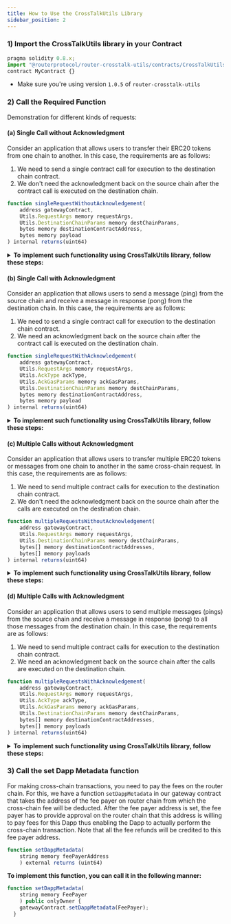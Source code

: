 ```yaml
---
title: How to Use the CrossTalkUtils Library
sidebar_position: 2
---
```


### 1) Import the CrossTalkUtils library in your Contract
```javascript
pragma solidity 0.8.x;
import "@routerprotocol/router-crosstalk-utils/contracts/CrossTalkUtils.sol";
contract MyContract {}
```
- Make sure you're using version `1.0.5` of `router-crosstalk-utils`

### 2) Call the Required Function
Demonstration for different kinds of requests:

#### (a) Single Call without Acknowledgment
Consider an application that allows users to transfer their ERC20 tokens from one chain to another. In this case, the requirements are as follows:

1.  We need to send a single contract call for execution to the destination chain contract.
2.  We don't need the acknowledgment back on the source chain after the contract call is executed on the destination chain.

```javascript
function singleRequestWithoutAcknowledgement(
    address gatewayContract,
    Utils.RequestArgs memory requestArgs, 
    Utils.DestinationChainParams memory destChainParams, 
    bytes memory destinationContractAddress, 
    bytes memory payload
) internal returns(uint64)
```

<details>
<summary><b>To implement such functionality using CrossTalkUtils library, follow these steps:</b></summary>

**Step 1) Call the `singleRequestWithoutAcknowledgement` Function on the CrossTalkUtils Library**

 To create a cross-chain request from the source chain, we will call the CrossTalkUtils library's **`singleRequestWithoutAcknowledgement`** function.
 ```javascript
 uint64 nonce = CrossTalkUtils.singleRequestWithoutAcknowledgement(
	gatewayContractAddress, // in address format
     requestArgs, // format given in point 2 below
	destinationChainParams, // format given in point 3 below
	destinationContractAddress, // in bytes
	payload // bytes
);
```
While calling the **`singleRequestWithoutAcknowledgement`** function on the CrossTalkUtils library, we need to pass the following parameters:

1.  **gatewayContractAddress:** The address of the Router's Gateway contract.
2. **requestArgs:** Relevant subparameters for the function call:
```javascript
    struct Utils.RequestArgs(
        uint64 expTimestamp,
        bool isAtomicCalls // optional, since it doesn't matter in a single request
)
```
3.  **destinationChainParams:** We need to pass the destination chain gas limit, gas price, chain type, the chain ID and the address of ASM here.
```javascript
    struct Utils.DestinationChainParams(
		uint64 gasLimit, 
		uint64 gasPrice, 
		uint64 destChainType, 
		string memory destChainId,
        bytes memory asmAddress
)
```
4.  **destinationContractAddress:** Address of the contract on the destination chain to which the payload should be sent. This address should be in bytes format. You can use the **`toBytes`** function in the library to convert the address to bytes format.
    ```javascript
    bytes memory destinationContractAddress = toBytes(contractAddress);
    ```
5.  **payload:** The payload that you want to send to the destination chain. This should be of type bytes.

In this way, we can create a cross-chain communication request without acknowledgement. This function will return the nonce of the transaction.

**Step 2) Handle the Cross-chain Request in your Destination Contract**

Once the cross-chain request is received on the destination chain, we need a mechanism to handle it. That's where **`handleRequestFromSource`** function comes into play. Router's Gateway contract on the destination chain will pass the payload along with the source chain details to the destination chain contract by calling this function.

```javascript
function handleRequestFromSource(
	  bytes memory srcContractAddress,
	  bytes memory payload,
	  string memory srcChainId,
	  uint64 srcChainType
) external returns (bytes memory)
```

You can handle the payload in any way you want to complete your cross-chain functionality.

**Step 3) Adding an Empty Acknowledgment Handler**

Even though we don't need an acknowledgment on the source chain, we need to implement an acknowledgment handler function. This will be empty since this function will never get called in this particular use case. The documentation for this function can be found [here](../understanding-crosstalk/handleCrossTalkAck).

```javascript
function handleCrossTalkAck(
  uint64, // eventIdentifier
  bool[] memory, // execFlags
  bytes[] memory // execData
) external {}
```

</details>

#### (b) Single Call with Acknowledgment
Consider an application that allows users to send a message (ping) from the source chain and receive a message in response (pong) from the destination chain. In this case, the requirements are as follows:

1. We need to send a single contract call for execution to the destination chain contract.
2. We need an acknowledgment back on the source chain after the contract call is executed on the destination chain.

```javascript
function singleRequestWithAcknowledgement(
    address gatewayContract,
    Utils.RequestArgs memory requestArgs, 
    Utils.AckType ackType,
    Utils.AckGasParams memory ackGasParams,
    Utils.DestinationChainParams memory destChainParams, 
    bytes memory destinationContractAddress, 
    bytes memory payload
) internal returns(uint64)
```

<details>
<summary><b>To implement such functionality using CrossTalkUtils library, follow these steps:</b></summary>

**Step 1) Call the `singleRequestWithAcknowledgement` Function on the CrossTalkUtils Library**

 To create a cross-chain request from the source chain, we will call the CrossTalkUtils library's **`singleRequestWithAcknowledgement`** function.
 ```javascript
uint64 nonce = CrossTalkUtils.singleRequestWithAcknowledgement(
	gatewayContract, // in address format
     requestArgs, // format given in point 2 below
	ackType, // format given in point 3 below
    ackGasParams, // format given in point 4 below
	destinationChainParams, // format given in point 5 below
	destinationContractAddress, // in bytes
	payload // in bytes
);
```
While calling the **`singleRequestWithAcknowledgement`** function on the CrossTalkUtils library, we need to pass the following parameters:

1.  **gatewayContractAddress:** The address of the Router's Gateway contract.
2. **requestArgs:** Relevant subparameters for the function call:
```javascript
    struct Utils.RequestArgs(
        uint64 expTimestamp,
        bool isAtomicCalls // optional, since it doesn't matter in a single request
)
```
3.  **ackType:**
    1. Set this to **ACK_ON_SUCCESS** if you only want to get acknowledgment when the execution on the destination chain is successful.
    2. Set this to **ACK_ON_ERROR** if you only want to get acknowledgment when the execution on the destination chain failed.
    3. Set this to **ACK_ON_BOTH** if you want to get acknowledgment in both the cases (success and failure).

    **Format:**
    ```javascript
    enum Utils.AckType(NO_ACK, ACK_ON_SUCCESS, ACK_ON_ERROR, ACK_ON_BOTH)
    ```
4.  **ackGasParams:**
    1. **ackGasLimit:** Gas limit for execution of the function **`handleCrossTalkAck`** on the source chain.
    2. **ackGasPrice:** Gas price with which you want to execute the aforementioned function on the source chain.

    **Format:**
    ```javascript
    struct Utils.AckGasParams(uint64 ackGasLimit, uint64 ackGasPrice)
    ```
5.  **destinationChainParams:** We need to pass the destination chain gas limit, gas price, chain type, the chain ID and the address of ASM here.
```javascript
    struct Utils.DestinationChainParams(
		uint64 gasLimit, 
		uint64 gasPrice, 
		uint64 destChainType, 
		string memory destChainId,
        bytes memory asmAddress
)
```
6.  **destinationContractAddress:** Address of the contract on the destination chain to which the payload should be sent. This address should be in bytes format. You can use the **`toBytes`** function in the library to convert the address to bytes format.
    ```javascript
    bytes memory destinationContractAddress = toBytes(contractAddress);
    ```
7.  **payload:** The payload that you want to send to the destination chain. This should be of type bytes.

In this way, we can create a cross-chain communication request with acknowledgement. This function will return the nonce of the transaction.

**Step 2) Handle the Cross-chain Request in your Destination Contract**

Once the cross-chain request is received on the destination chain, we need a mechanism to handle it. That's where **`handleRequestFromSource`** function comes into play. Router's Gateway contract on the destination chain will pass the payload along with the source chain details to the destination chain contract by calling this function.

```javascript
function handleRequestFromSource(
	  bytes memory srcContractAddress,
	  bytes memory payload,
	  string memory srcChainId,
	  uint64 srcChainType
) external returns (bytes memory)
```

You can handle the payload in any way you want to complete your cross-chain functionality.

**Step 3) Adding an Acknowledgment Handler**

Since we are anticipating an acknowledgment on the source chain, we need to implement an acknowledgment handler function.  This will be contain the logic to handle the acknowledgement, i.e., what you want to do on the source chain post the execution of the request on the destination chain. The documentation for this function can be found [here](../understanding-crosstalk/handleCrossTalkAck).

```javascript
function handleCrossTalkAck(
  uint64 eventIdentifier,
  bool[] memory execFlags,
  bytes[] memory execData
) external
```

</details>



#### (c) Multiple Calls without Acknowledgment
Consider an application that allows users to transfer multiple ERC20 tokens or messages from one chain to another in the same cross-chain request. In this case, the requirements are as follows:

1.  We need to send multiple contract calls for execution to the destination chain contract.
2.  We don't need the acknowledgment back on the source chain after the calls are executed on the destination chain.

```javascript
function multipleRequestsWithoutAcknowledgement(
    address gatewayContract,
    Utils.RequestArgs memory requestArgs, 
    Utils.DestinationChainParams memory destChainParams, 
    bytes[] memory destinationContractAddresses, 
    bytes[] memory payloads
) internal returns(uint64)
```

<details>
<summary><b>To implement such functionality using CrossTalkUtils library, follow these steps:</b></summary>

**Step 1) Call the `multipleRequestsWithoutAcknowledgement` Function on the CrossTalkUtils Library**

 To create a cross-chain request from the source chain, we will call the CrossTalkUtils library's **`multipleRequestsWithoutAcknowledgement`** function.
 ```javascript
    uint64 nonce = CrossTalkUtils.multipleRequestsWithoutAcknowledgement(
	gatewayContract, // in address format
     requestArgs, // format given in point 2 below
	destinationChainParams, // format given in point 3 below
	destinationContractAddresses, // in bytes array format
	payloads // in bytes array format
);
```
While calling the **`multipleRequestsWithoutAcknowledgement`** function on the CrossTalkUtils library, we need to pass the following parameters:

1.  **gatewayContractAddress:** The address of the Router's Gateway contract.
2. **requestArgs:** Relevant subparameters for the function call:
```javascript
    struct Utils.RequestArgs(
        uint64 expTimestamp,
        bool isAtomicCalls // set it to true if you want the calls to be atomic
)
```
3.  **destinationChainParams:** We need to pass the destination chain gas limit, gas price, chain type, the chain ID and address of ASM here.
```javascript
    struct Utils.DestinationChainParams(
		uint64 gasLimit, 
		uint64 gasPrice, 
		uint64 destChainType, 
		string memory destChainId,
        bytes memory asmAddress
)
```
4.  **destinationContractAddresses:** Addresses of the contracts on the destination chain to which the individual payloads should be sent. These addresses should be in bytes format. You can use the **`toBytes`** function in the library to convert the address to bytes format. The array of destination contract addresses can be created in the following way:
    ```javascript
    bytes memory destinationContractAddress1 = toBytes(contractAddress1);
    bytes memory destinationContractAddress2 = toBytes(contractAddress2);
    bytes[] memory destinationContractAddresses = new bytes[](2);
    destinationContractAddresses[0] = destinationContractAddress1;
    destinationContractAddresses[1] = destinationContractAddress2;
    ```
    For simplicity, we have only used two destination contract addresses in this example. You can send as many addresses as you want.
5.  **payload:** The payloads you want to send to the respective destination contract addresses. These should be of type bytes. The array of payloads can be created in the following way:
    ```javascript
    bytes[] memory payloads = new bytes[](2);
    payloads[0] = payload1;
    payload[1] = payload2;
    ```
    For simplicity, we have only used two payloads in this example. You can send as many payloads as you want as long as the number of payloads should is equal to the number of destination contract addresses.

In this way, we can create a cross-chain communication request without acknowledgement. This function will return the nonce of the transaction.

**Step 2) Handle the Cross-chain Request in your Destination Contract**

Once the cross-chain request is received on the destination chain, we need a mechanism to handle it. That's where **`handleRequestFromSource`** function comes into play. Router's Gateway contract on the destination chain will pass the payload along with the source chain details to the respective destination chain contract by calling this function.

```javascript
function handleRequestFromSource(
	  bytes memory srcContractAddress,
	  bytes memory payload,
	  string memory srcChainId,
	  uint64 srcChainType
) external returns (bytes memory)
```

You can handle the payload in any way you want to complete your cross-chain functionality.

**Step 3) Adding an Empty Acknowledgment Handler**

Even though we don't need an acknowledgment on the source chain, we need to implement an acknowledgment handler function. This will be empty since this function will never get called in this particular use case. The documentation for this function can be found [here](../understanding-crosstalk/handleCrossTalkAck).

```javascript
function handleCrossTalkAck(
  uint64, // eventIdentifier
  bool[] memory, // execFlags
  bytes[] memory // execData
) external {}
```

</details>


#### (d) Multiple Calls with Acknowledgment
Consider an application that allows users to send multiple messages (pings) from the source chain and receive a message in response (pong) to all those messages from the destination chain. In this case, the requirements are as follows:

1.  We need to send multiple contract calls for execution to the destination chain contract.
2.  We need an acknowledgment back on the source chain after the calls are executed on the destination chain.

```javascript
function multipleRequestsWithAcknowledgement(
    address gatewayContract,
    Utils.RequestArgs memory requestArgs, 
    Utils.AckType ackType,
    Utils.AckGasParams memory ackGasParams,
    Utils.DestinationChainParams memory destChainParams, 
    bytes[] memory destinationContractAddresses, 
    bytes[] memory payloads
) internal returns(uint64)
```

<details>
<summary><b>To implement such functionality using CrossTalkUtils library, follow these steps:</b></summary>

**Step 1) Call the `multipleRequestsWithAcknowledgement` Function on the CrossTalkUtils Library**

 To create a cross-chain request from the source chain, we will call the CrossTalkUtils library's **`multipleRequestsWithAcknowledgement`** function.
 ```javascript
    uint64 nonce = CrossTalkUtils.multipleRequestsWithoutAcknowledgement(
	gatewayContract, // in address format
     requestArgs, // format given in point 2 below
	destinationChainParams, // format given in point 3 below
	destinationContractAddresses, // in bytes array format
	payloads // in bytes array format
);
```
While calling the **`multipleRequestsWithAcknowledgement`** function on the CrossTalkUtils library, we need to pass the following parameters:

1. **gatewayContractAddress:** The address of the Router's Gateway contract.
2. **requestArgs:** Relevant subparameters for the function call:
```javascript
    struct Utils.RequestArgs(
        uint64 expTimestamp,
        bool isAtomicCalls // set it to true if you want the calls to be atomic
)
```
3.  **ackType:**
    1. Set this to **ACK_ON_SUCCESS** if you only want to get acknowledgment when the execution on the destination chain is successful.
    2. Set this to **ACK_ON_ERROR** if you only want to get acknowledgment when the execution on the destination chain failed.
    3. Set this to **ACK_ON_BOTH** if you want to get acknowledgment in both the cases (success and failure).

    **Format:**
    ```javascript
    enum Utils.AckType(NO_ACK, ACK_ON_SUCCESS, ACK_ON_ERROR, ACK_ON_BOTH)
    ```
4.  **ackGasParams:**
    1. **ackGasLimit:** Gas limit for execution of the function **`handleCrossTalkAck`** on the source chain.
    2. **ackGasPrice:** Gas price with which you want to execute the aforementioned function on the source chain.

    **Format:**
    ```javascript
    struct Utils.AckGasParams(uint64 ackGasLimit, uint64 ackGasPrice)
    ```
5.  **destinationChainParams:** We need to pass the destination chain gas limit, gas price, chain type, the chain ID and the address of ASM here.
```javascript
    struct Utils.DestinationChainParams(
		uint64 gasLimit, 
		uint64 gasPrice, 
		uint64 destChainType, 
		string memory destChainId,
        bytes memory asmAddress
)
```
6.  **destinationContractAddresses:** Addresses of the contracts on the destination chain to which the individual payloads should be sent. These addresses should be in bytes format. You can use the **`toBytes`** function in the library to convert the address to bytes format. The array of destination contract addresses can be created in the following way:
    ```javascript
    bytes memory destinationContractAddress1 = toBytes(contractAddress1);
    bytes memory destinationContractAddress2 = toBytes(contractAddress2);
    bytes[] memory destinationContractAddresses = new bytes[](2);
    destinationContractAddresses[0] = destinationContractAddress1;
    destinationContractAddresses[1] = destinationContractAddress2;
    ```
    For simplicity, we have only used two destination contract addresses in this example. You can send as many addresses as you want.
8.  **payload:** The payloads you want to send to the respective destination contract addresses. These should be of type bytes. The array of payloads can be created in the following way:
    ```javascript
    bytes[] memory payloads = new bytes[](2);
    payloads[0] = payload1;
    payload[1] = payload2;
    ```
    For simplicity, we have only used two payloads in this example. You can send as many payloads as you want as long as the number of payloads should is equal to the number of destination contract addresses.

In this way, we can create a cross-chain communication request with acknowledgement. This function will return the nonce of the transaction.

**Step 2) Handle the Cross-chain Request in your Destination Contract**

Once the cross-chain request is received on the destination chain, we need a mechanism to handle it. That's where **`handleRequestFromSource`** function comes into play. Router's Gateway contract on the destination chain will pass the payload along with the source chain details to the respective destination chain contract by calling this function.

```javascript
function handleRequestFromSource(
	  bytes memory srcContractAddress,
	  bytes memory payload,
	  string memory srcChainId,
	  uint64 srcChainType
) external returns (bytes memory)
```

You can handle the payload in any way you want to complete your cross-chain functionality.

**Step 3) Adding an Acknowledgment Handler**

Since we are anticipating an acknowledgment on the source chain, we need to implement an acknowledgment handler function.  This will be contain the logic to handle the acknowledgement, i.e., what you want to do on the source chain post the execution of the request on the destination chain. The documentation for this function can be found [here](../understanding-crosstalk/handleCrossTalkAck).

```javascript
function handleCrossTalkAck(
  uint64 eventIdentifier,
  bool[] memory execFlags,
  bytes[] memory execData
) external
```

</details>

### 3) Call the set Dapp Metadata function
For making cross-chain transactions, you need to pay the fees on the router chain. For this, we have a function `setDappMetadata` in our gateway contract that takes the address of the fee payer on router chain from which the cross-chain fee will be deducted. After the fee payer address is set, the fee payer has to provide approval on the router chain that this address is willing to pay fees for this Dapp thus enabling the Dapp to actually perform the cross-chain transaction. Note that all the fee refunds will be credited to this fee payer address.

```javascript
function setDappMetadata(
    string memory feePayerAddress
    ) external returns (uint64)
```

<summary><b>To implement this function, you can call it in the following manner:</b></summary>

```javascript
function setDappMetadata(
    string memory FeePayer
    ) public onlyOwner {
    gatewayContract.setDappMetadata(FeePayer);
  }
```